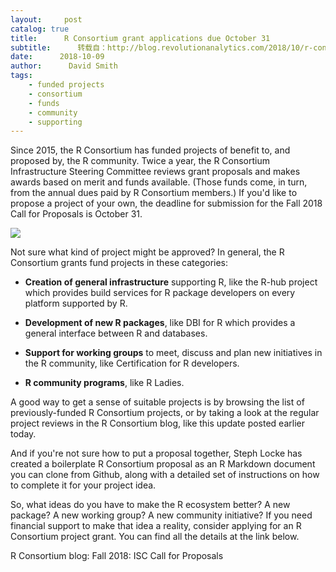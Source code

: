 ```yaml
---
layout:     post
catalog: true
title:      R Consortium grant applications due October 31
subtitle:      转载自：http://blog.revolutionanalytics.com/2018/10/r-consortium-grant-applications-due-october-31.html
date:      2018-10-09
author:      David Smith
tags:
    - funded projects
    - consortium
    - funds
    - community
    - supporting
---
```


Since 2015, the R Consortium has funded projects of benefit to, and proposed by, the R community. Twice a year, the R Consortium Infrastructure Steering Committee reviews grant proposals and makes awards based on merit and funds available. (Those funds come, in turn, from the annual dues paid by R Consortium members.) If you'd like to propose a project of your own, the deadline for submission for the Fall 2018 Call for Proposals is October 31.

![](http://revolution-computing.typepad.com/.a/6a010534b1db25970b022ad3b757b3200b-400wi)


Not sure what kind of project might be approved? In general, the R Consortium grants fund projects in these categories:

- **Creation of general infrastructure** supporting R, like the R-hub project which provides build services for R package developers on every platform supported by R.

- **Development of new R packages**, like DBI for R which provides a general interface between R and databases. 

- **Support for working groups** to meet, discuss and plan new initiatives in the R community, like Certification for R developers.

- **R community programs**, like R Ladies.


A good way to get a sense of suitable projects is by browsing the list of previously-funded R Consortium projects, or by taking a look at the regular project reviews in the R Consortium blog, like this update posted earlier today.

And if you're not sure how to put a proposal together, Steph Locke has created a boilerplate R Consortium proposal as an R Markdown document you can clone from Github, along with a detailed set of instructions on how to complete it for your project idea.

So, what ideas do you have to make the R ecosystem better? A new package? A new working group? A new community initiative? If you need financial support to make that idea a reality, consider applying for an R Consortium project grant. You can find all the details at the link below.

R Consortium blog: Fall 2018: ISC Call for Proposals
